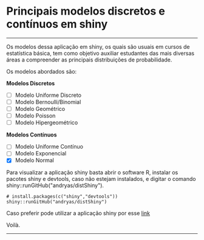 # Principais modelos discretos e contínuos em shiny

***

Os modelos dessa aplicação em shiny, os quais são usuais em cursos de estatística básica, tem como objetivo auxiliar estudantes das mais diversas áreas a compreender as principais distribuições de probabilidade. 

Os modelos abordados são:

**Modelos Discretos**

- [ ] Modelo Uniforme Discreto
- [ ] Modelo Bernoulli/Binomial
- [ ] Modelo Geométrico
- [ ] Modelo Poisson
- [ ] Modelo Hipergeométrico

**Modelos Contínuos**

- [ ] Modelo Uniforme Contínuo
- [ ] Modelo Exponencial
- [X] Modelo Normal

Para visualizar a aplicação shiny basta abrir o software R, instalar os pacotes
shiny e devtools, caso não estejam instalados, e digitar o comando
shiny::runGitHub("andryas/distShiny"). 

```
# install.packages(c("shiny","devtools"))
shiny::runGitHub("andryas/distShiny")
```

Caso preferir pode utilizar a aplicação shiny por esse [link](http://andryaswaurzenczak.shinyapps.io/distshiny)


Voilà. 


***